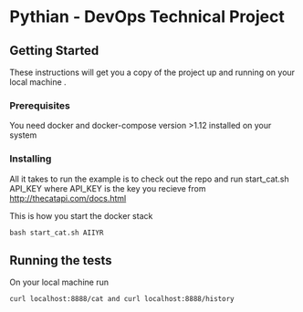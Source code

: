 # Pythian - DevOps Technical Project



## Getting Started

These instructions will get you a copy of the project up and running on your local machine .


### Prerequisites

You need docker and docker-compose version >1.12 installed on your system

### Installing

All it takes to run the example is to check out the repo and run  start_cat.sh API_KEY where API_KEY is the key you recieve from http://thecatapi.com/docs.html

This is how you start the docker stack

```
bash start_cat.sh AIIYR
```


## Running the tests

On your local machine run 

```
curl localhost:8888/cat and curl localhost:8888/history
```
